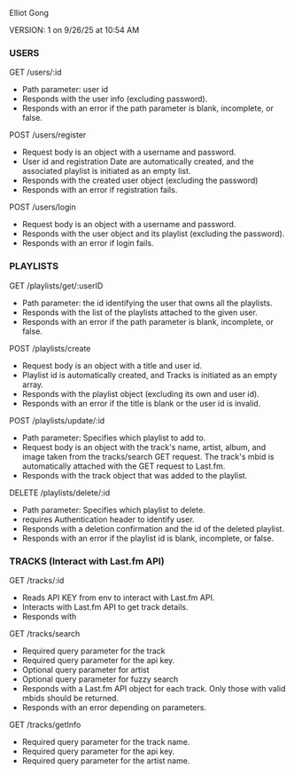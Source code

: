 Elliot Gong

VERSION: 1 on 9/26/25 at 10:54 AM



### USERS

GET /users/:id

* Path parameter: user id
* Responds with the user info (excluding password).
* Responds with an error if the path parameter is blank, incomplete, or false.



POST /users/register

* Request body is an object with a username and password.
* User id and registration Date are automatically created, and the associated playlist is initiated as an empty list.
* Responds with the created user object (excluding the password)
* Responds with an error if registration fails.



POST /users/login

* Request body is an object with a username and password.
* Responds with the user object and its playlist (excluding the password).
* Responds with an error if login fails.



### PLAYLISTS

GET /playlists/get/:userID

* Path parameter: the id identifying the user that owns all the playlists.
* Responds with the list of the playlists attached to the given user.
* Responds with an error if the path parameter is blank, incomplete, or false.



POST /playlists/create

* Request body is an object with a title and user id.
* Playlist id is automatically created, and Tracks is initiated as an empty array.
* Responds with the playlist object (excluding its own and user id).
* Responds with an error if the title is blank or the user id is invalid.



POST /playlists/update/:id

* Path parameter: Specifies which playlist to add to.
* Request body is an object with the track's name, artist, album, and image taken from the tracks/search GET request. The track's mbid is automatically attached with the GET request to Last.fm.
* Responds with the track object that was added to the playlist.



DELETE /playlists/delete/:id

* Path parameter: Specifies which playlist to delete.
* requires Authentication header to identify user.
* Responds with a deletion confirmation and the id of the deleted playlist.
* Responds with an error if the playlist id is blank, incomplete, or false.



### TRACKS (Interact with Last.fm API)



GET /tracks/:id

* Reads API KEY from env to interact with Last.fm API.
* Interacts with Last.fm API to get track details.
* Responds with



GET /tracks/search

* Required query parameter for the track
* Required query parameter for the api key.
* Optional query parameter for artist
* Optional query parameter for fuzzy search
* Responds with a Last.fm API object for each track. Only those with valid mbids should be returned.
* Responds with an error depending on parameters.



GET /tracks/getInfo

* Required query parameter for the track name.
* Required query parameter for the api key.
* Required query parameter for the artist name.
